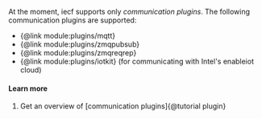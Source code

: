 At the moment, iecf supports only *communication plugins*. The following communication plugins are supported:

* {@link module:plugins/mqtt}
* {@link module:plugins/zmqpubsub}
* {@link module:plugins/zmqreqrep}
* {@link module:plugins/iotkit} (for communicating with Intel's enableiot cloud)

#### Learn more

1. Get an overview of [communication plugins]{@tutorial plugin}